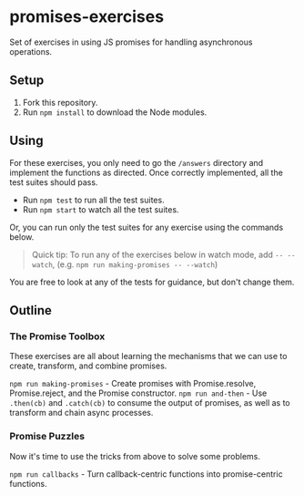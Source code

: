 # promises-exercises

Set of exercises in using JS promises for handling asynchronous operations.

## Setup

1. Fork this repository.
2. Run `npm install` to download the Node modules.

## Using

For these exercises, you only need to go the `/answers` directory and implement the functions as directed.  Once correctly implemented, all the test suites should pass.  

* Run `npm test` to run all the test suites.
* Run `npm start` to watch all the test suites.

Or, you can run only the test suites for any exercise using the commands below.

> Quick tip:  To run any of the exercises below in watch mode, add `-- --watch`, (e.g. `npm run making-promises -- --watch`)

You are free to look at any of the tests for guidance, but don't change them.

## Outline

### The Promise Toolbox

These exercises are all about learning the mechanisms that we can use to create, transform, and combine promises.

`npm run making-promises` - Create promises with Promise.resolve, Promise.reject, and the Promise constructor.
`npm run and-then` - Use `.then(cb)` and `.catch(cb)` to consume the output of promises, as well as to transform and chain async processes.

### Promise Puzzles

Now it's time to use the tricks from above to solve some problems.

`npm run callbacks` - Turn callback-centric functions into promise-centric functions.
